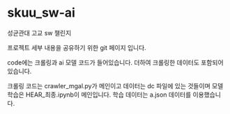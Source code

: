 # skuu_sw-ai
성균관대 고교 sw 챌린지

프로젝트 세부 내용을 공유하기 위한 git 페이지 입니다.

code에는 크롤링과 ai 모델 코드가 들어있습니다.
더하여 크롤링한 데이터도 포함되어있습니다.

크롤링 코드는 crawler_mgal.py가 메인이고
데이터는 dc 파일에 있는 것들이며
모델 학습은 HEAR_최종.ipynb이 메인입니다.
학습 데이터는 a.json 데이터를 이용했습니다.
